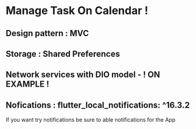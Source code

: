 # Manage Task On Calendar ! 
## Design pattern : MVC 
## Storage : Shared Preferences
## Network services with DIO model - ! ON EXAMPLE !
## Nofications : flutter_local_notifications: ^16.3.2

If you want try notifications be sure to able notifications for the App
